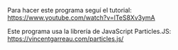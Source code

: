 Para hacer este programa seguí el tutorial: https://www.youtube.com/watch?v=lTeS8Xv3ymA

Este programa usa la librería de JavaScript Particles.JS: https://vincentgarreau.com/particles.js/

